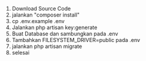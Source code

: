 1. Download Source Code
2. jalankan "composer install"
3. cp .env.example .env
4. Jalankan php artisan key:generate
5. Buat Database dan sambungkan pada .env
6. Tambahkan FILESYSTEM_DRIVER=public pada .env
7. jalankan php artisan migrate
8. selesai